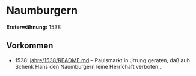 # Naumburgern

**Ersterwähnung:** 1538

## Vorkommen
- 1538: [jahre/1538/README.md](../jahre/1538/README.md) – Paulsmarkt in Jrrung geraten, daß auh Schenk
Hans den Naumburgern ſeine Herrſchaft verboten...
